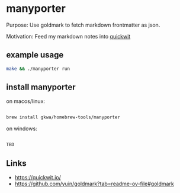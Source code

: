 # manyporter

Purpose:
Use goldmark to fetch markdown frontmatter as json.

Motivation:
Feed my markdown notes into [quickwit](https://quickwit.io/)

## example usage

```bash
make && ./manyporter run

```

## install manyporter


on macos/linux:
```bash

brew install gkwa/homebrew-tools/manyporter

```


on windows:

```powershell

TBD

```


## Links

- https://quickwit.io/
- https://github.com/yuin/goldmark?tab=readme-ov-file#goldmark